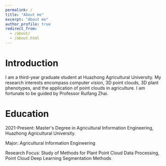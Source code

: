 ```yaml
---
permalink: /
title: "About me"
excerpt: "About me"
author_profile: true
redirect_from: 
  - /about/
  - /about.html
---
```

Introduction
======
I am a third-year graduate student at Huazhong Agricultural University. My research interests encompass computer vision, 3D point clouds, 3D plant phenotypes, and the application of point clouds in agriculture. I am fortunate to be guided by Professor Ruifang Zhai.  
 

Education
======
2021-Present: Master's Degree in Agricultural Information Engineering, Huazhong Agricultural University.  

Major: Agricultural Information Engineering  

Research Focus: Study of Methods for Plant Point Cloud Data Processing, Point Cloud Deep Learning Segmentation Methods


